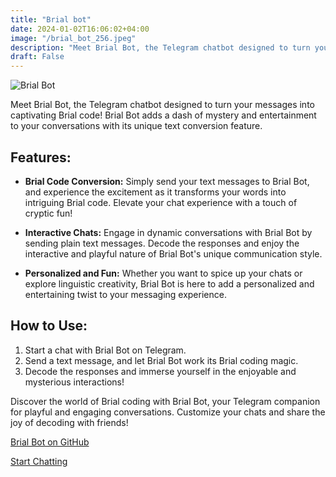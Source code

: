 ```yaml
---
title: "Brial bot"
date: 2024-01-02T16:06:02+04:00
image: "/brial_bot_256.jpeg"
description: "Meet Brial Bot, the Telegram chatbot designed to turn your messages into captivating Brial code!"
draft: False
---
```


![Brial Bot](/brial_bot.jpeg)

Meet Brial Bot, the Telegram chatbot designed to turn your messages into captivating Brial code! Brial Bot adds a dash of mystery and entertainment to your conversations with its unique text conversion feature.

## Features:

- **Brial Code Conversion:** Simply send your text messages to Brial Bot, and experience the excitement as it transforms your words into intriguing Brial code. Elevate your chat experience with a touch of cryptic fun!

- **Interactive Chats:** Engage in dynamic conversations with Brial Bot by sending plain text messages. Decode the responses and enjoy the interactive and playful nature of Brial Bot's unique communication style.

- **Personalized and Fun:** Whether you want to spice up your chats or explore linguistic creativity, Brial Bot is here to add a personalized and entertaining twist to your messaging experience.

## How to Use:

1. Start a chat with Brial Bot on Telegram.
2. Send a text message, and let Brial Bot work its Brial coding magic.
3. Decode the responses and immerse yourself in the enjoyable and mysterious interactions!

Discover the world of Brial coding with Brial Bot, your Telegram companion for playful and engaging conversations. Customize your chats and share the joy of decoding with friends!

[Brial Bot on GitHub](https://github.com/ButbkaDrug/brial-tdbot-go)


[Start Chatting](https://t.me/brial_bot)
